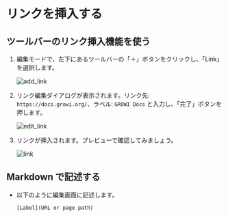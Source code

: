 # リンクを挿入する

## ツールバーのリンク挿入機能を使う

1. 編集モードで、左下にあるツールバーの「＋」ボタンをクリックし、「Link」を選択します。

     <img   :src="$withBase('/assets/images/ja/add_link.png')" alt="add_link">
1. リンク編集ダイアログが表示されます。リンク先: `https://docs.growi.org/`、ラベル: `GROWI Docs` と入力し、「完了」ボタンを押します。

    <img :src="$withBase('/assets/images/ja/edit_link.png')" alt="edit_link">
1. リンクが挿入されます。プレビューで確認してみましょう。

    <img :src="$withBase('/assets/images/ja/link.png')" alt="link">

## Markdown で記述する

- 以下のように編集画面に記述します。

  ```
  [Label](URL or page path)
  ```
